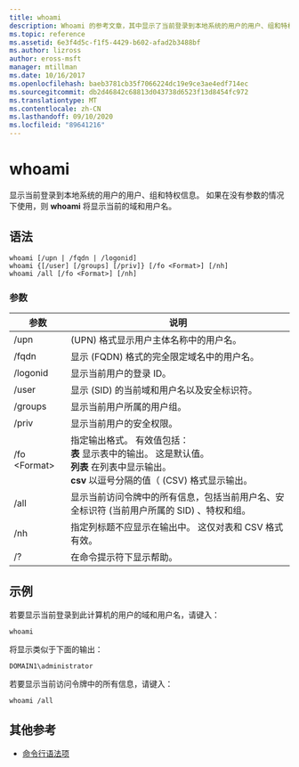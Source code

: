 ```yaml
---
title: whoami
description: Whoami 的参考文章，其中显示了当前登录到本地系统的用户的用户、组和特权信息。
ms.topic: reference
ms.assetid: 6e3f4d5c-f1f5-4429-b602-afad2b3488bf
ms.author: lizross
author: eross-msft
manager: mtillman
ms.date: 10/16/2017
ms.openlocfilehash: baeb3781cb35f7066224dc19e9ce3ae4edf714ec
ms.sourcegitcommit: db2d46842c68813d043738d6523f13d8454fc972
ms.translationtype: MT
ms.contentlocale: zh-CN
ms.lasthandoff: 09/10/2020
ms.locfileid: "89641216"
---
```

# <a name="whoami"></a>whoami



显示当前登录到本地系统的用户的用户、组和特权信息。 如果在没有参数的情况下使用，则 **whoami** 将显示当前的域和用户名。



## <a name="syntax"></a>语法

```
whoami [/upn | /fqdn | /logonid]
whoami {[/user] [/groups] [/priv]} [/fo <Format>] [/nh]
whoami /all [/fo <Format>] [/nh]
```

### <a name="parameters"></a>参数

|参数|说明|
|---------|-----------|
|/upn| (UPN) 格式显示用户主体名称中的用户名。|
|/fqdn|显示 (FQDN) 格式的完全限定域名中的用户名。|
|/logonid|显示当前用户的登录 ID。|
|/user|显示 (SID) 的当前域和用户名以及安全标识符。|
|/groups|显示当前用户所属的用户组。|
|/priv|显示当前用户的安全权限。|
|/fo \<Format>|指定输出格式。 有效值包括：</br>**表** 显示表中的输出。 这是默认值。</br>**列表** 在列表中显示输出。</br>**csv** 以逗号分隔的值（ (CSV) 格式显示输出。|
|/all|显示当前访问令牌中的所有信息，包括当前用户名、安全标识符 (当前用户所属的 SID) 、特权和组。|
|/nh|指定列标题不应显示在输出中。 这仅对表和 CSV 格式有效。|
|/?|在命令提示符下显示帮助。|

## <a name="examples"></a>示例

若要显示当前登录到此计算机的用户的域和用户名，请键入：
```
whoami
```
将显示类似于下面的输出：
```
DOMAIN1\administrator
```
若要显示当前访问令牌中的所有信息，请键入：
```
whoami /all
```

## <a name="additional-references"></a>其他参考

- [命令行语法项](command-line-syntax-key.md)